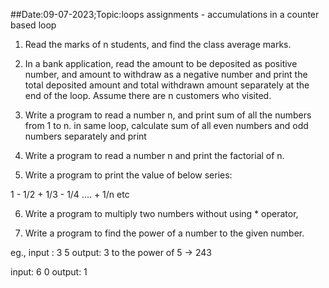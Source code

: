 ##Date:09-07-2023;Topic:loops assignments - accumulations in a counter based loop

1) Read the marks of n students, and find the class average marks.

2) In a bank application, read the amount to be deposited as positive number, and amount to withdraw as a negative number and print the total deposited amount  and total withdrawn amount separately at the end of the loop. Assume there are n customers who visited.

3) Write a program to read a number n, and print sum of all the numbers from 1 to n. in same loop, calculate sum of all even numbers and odd numbers separately and print 

4) Write a program to read a number n and print the factorial of n.

5) Write a program to print the value of below series:

1 - 1/2 + 1/3 - 1/4 .... + 1/n etc

6) Write a program to multiply two numbers without using * operator,

7) Write a program to find the power of a number to the given number. 

eg., input : 3 5
output: 3 to the power of 5 -> 243

input: 6 0
output: 1
